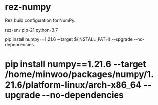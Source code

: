 rez-numpy
===

Rez build configuration for NumPy.


rez-env pip-21 python-3.7

pip install numpy==1.21.6 --target ${INSTALL_PATH} --upgrade --no-dependencies

# pip install numpy==1.21.6 --target /home/minwoo/packages/numpy/1.21.6/platform-linux/arch-x86_64 --upgrade --no-dependencies
